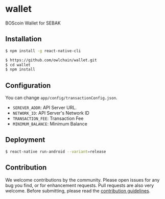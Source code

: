 # wallet
BOScoin Wallet for SEBAK

## Installation

```sh
$ npm install -g react-native-cli

$ https://github.com/owlchain/wallet.git
$ cd wallet
$ npm install
```

## Configuration

You can change `app/config/transactionConfig.json`.

- `SEREVER_ADDR`: API Server URL.
- `NETWORK_ID`: API Server's Network ID
- `TRANSACTION_FEE`: Transaction Fee
- `MINIMUM_BALANCE`: Minimum Balance

## Deployment

```sh
$ react-native run-android --variant=release
```

## Contribution

We welcome contributions by the community. Please open issues for any bug you find, or for enhancement requests. Pull requests are also very welcome. Before submitting, please read the [contribution guidelines](CONTRIBUTING.md).
